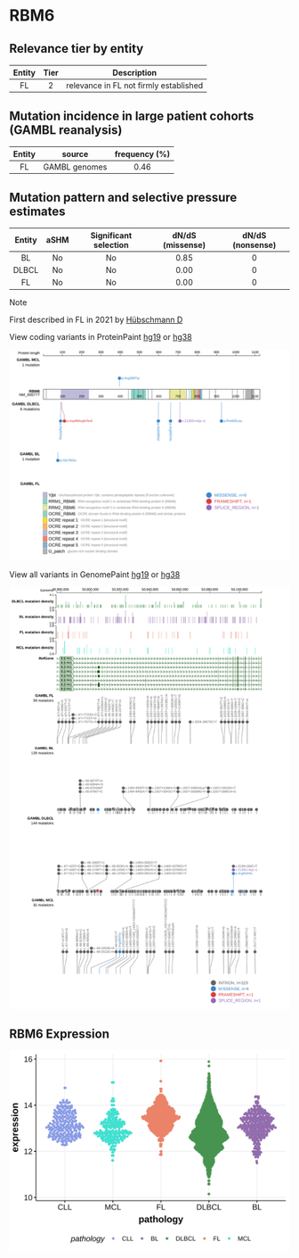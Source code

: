# RBM6

## Relevance tier by entity

|Entity|Tier|Description                           |
|:------:|:----:|--------------------------------------|
|FL    |2   |relevance in FL not firmly established|

## Mutation incidence in large patient cohorts (GAMBL reanalysis)

|Entity|source       |frequency (%)|
|:------:|:-------------:|:-------------:|
|FL    |GAMBL genomes|0.46         |

## Mutation pattern and selective pressure estimates

|Entity|aSHM|Significant selection|dN/dS (missense)|dN/dS (nonsense)|
|:------:|:----:|:---------------------:|:----------------:|:----------------:|
|BL    |No  |No                   |0.85            |0               |
|DLBCL |No  |No                   |0.00            |0               |
|FL    |No  |No                   |0.00            |0               |


> [!NOTE]
> First described in FL in 2021 by [Hübschmann D](https://pubmed.ncbi.nlm.nih.gov/33953289)


View coding variants in ProteinPaint [hg19](https://morinlab.github.io/LLMPP/GAMBL/RBM6_protein.html)  or [hg38](https://morinlab.github.io/LLMPP/GAMBL/RBM6_protein_hg38.html)

![image](images/proteinpaint/RBM6_NM_005777.svg)

View all variants in GenomePaint [hg19](https://morinlab.github.io/LLMPP/GAMBL/RBM6.html)  or [hg38](https://morinlab.github.io/LLMPP/GAMBL/RBM6_hg38.html)

![image](images/proteinpaint/RBM6.svg)
## RBM6 Expression
![image](images/gene_expression/RBM6_by_pathology.svg)
